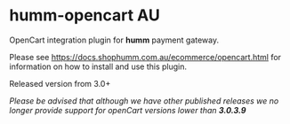 # humm-opencart AU

OpenCart integration plugin for **humm** payment gateway.

Please see https://docs.shophumm.com.au/ecommerce/opencart.html for information on how to install and use this plugin. 

Released version from 3.0+

*Please be advised that although we have other published releases we no longer provide support for openCart versions lower than **3.0.3.9***

